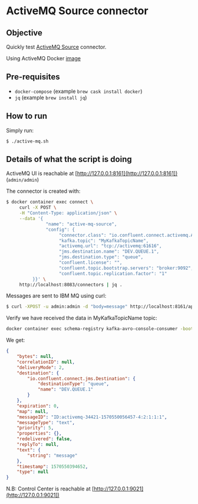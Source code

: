 # ActiveMQ Source connector

## Objective

Quickly test [ActiveMQ Source](https://docs.confluent.io/current/connect/kafka-connect-activemq/index.html#kconnect-long-activemq-source-connector) connector.

Using ActiveMQ Docker [image](https://hub.docker.com/r/rmohr/activemq/)

## Pre-requisites

* `docker-compose` (example `brew cask install docker`)
* `jq` (example `brew install jq`)


## How to run
  
Simply run:

```
$ ./active-mq.sh
```

## Details of what the script is doing

ActiveMQ UI is reachable at [http://127.0.0.1:8161](http://127.0.0.1:8161]) (`admin/admin`)

The connector is created with:

```bash
$ docker container exec connect \
     curl -X POST \
     -H "Content-Type: application/json" \
     --data '{
               "name": "active-mq-source",
               "config": {
                    "connector.class": "io.confluent.connect.activemq.ActiveMQSourceConnector",
                    "kafka.topic": "MyKafkaTopicName",
                    "activemq.url": "tcp://activemq:61616",
                    "jms.destination.name": "DEV.QUEUE.1",
                    "jms.destination.type": "queue",
                    "confluent.license": "",
                    "confluent.topic.bootstrap.servers": "broker:9092",
                    "confluent.topic.replication.factor": "1"
          }}' \
     http://localhost:8083/connectors | jq .
```

Messages are sent to IBM MQ using curl:

```bash
$ curl -XPOST -u admin:admin -d "body=message" http://localhost:8161/api/message/DEV.QUEUE.1?type=queue
```

Verify we have received the data in MyKafkaTopicName topic:

```bash
docker container exec schema-registry kafka-avro-console-consumer -bootstrap-server broker:9092 --topic MyKafkaTopicName --from-beginning --max-messages 1
```

We get:

```json
{
    "bytes": null,
    "correlationID": null,
    "deliveryMode": 2,
    "destination": {
        "io.confluent.connect.jms.Destination": {
            "destinationType": "queue",
            "name": "DEV.QUEUE.1"
        }
    },
    "expiration": 0,
    "map": null,
    "messageID": "ID:activemq-34421-1570550056457-4:2:1:1:1",
    "messageType": "text",
    "priority": 5,
    "properties": {},
    "redelivered": false,
    "replyTo": null,
    "text": {
        "string": "message"
    },
    "timestamp": 1570550394652,
    "type": null
}
```

N.B: Control Center is reachable at [http://127.0.0.1:9021](http://127.0.0.1:9021])
